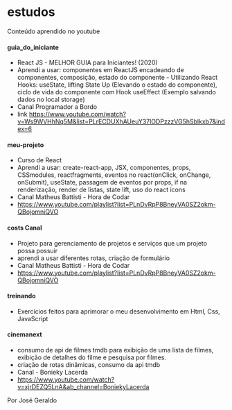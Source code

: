 # estudos
Conteúdo aprendido no youtube

#### guia_do_iniciante
- React JS - MELHOR GUIA para Iniciantes! (2020)
- Aprendi a usar: componentes em ReactJS encadeando de componentes, composição, estado do componente - Utilizando React Hooks: useState, lifting State Up (Elevando o estado do componente), ciclo de vida do componente com Hook useEffect (Exemplo salvando dados no local storage)
- Canal Programador a Bordo
- link https://www.youtube.com/watch?v=Ws9WVHhNq5M&list=PLrECDUXhAUeuY37lODPzzzVG5hSblkxb7&index=6

#### meu-projeto
- Curso de React
- Aprendi a usar: create-react-app, JSX, componentes, props, CSSmodules, reactfragments, eventos no react(onClick, onChange, onSubmit), useState, passagem de eventos por props, if na renderização, render de listas, state lift, uso do react icons
- Canal Matheus Battisti - Hora de Codar
- https://www.youtube.com/playlist?list=PLnDvRpP8BneyVA0SZ2okm-QBojomniQVO

#### costs Canal
- Projeto para gerenciamento de projetos e serviços que um projeto possa possuir
- aprendi a usar diferentes rotas, criação de formulário
- Canal Matheus Battisti - Hora de Codar
- https://www.youtube.com/playlist?list=PLnDvRpP8BneyVA0SZ2okm-QBojomniQVO

#### treinando
- Exercícios feitos para aprimorar o meu desenvolvimento em Html, Css, JavaScript

#### cinemanext
- consumo de api de filmes tmdb para exibição de uma lista de filmes, exibição de detalhes do filme e pesquisa por filmes.
- criação de rotas dinâmicas, consumo da api tmdb
- Canal - Bonieky Lacerda
- https://www.youtube.com/watch?v=xjrDEZQ5LnA&ab_channel=BoniekyLacerda






Por José Geraldo
